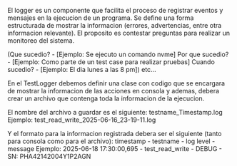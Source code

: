 El logger es un componente que facilita el proceso de registrar eventos y mensajes en la ejecucion de un programa. Se define una forma estructurada de mostrar la informacion (errores, advertencias, entre otra informacion relevante). El proposito es contestar preguntas para realizar un monitoreo del sistema.

(Que sucedio? -     [Ejemplo: Se ejecuto un comando nvme] 
Por que sucedio? -  [Ejemplo: Como parte de un test case para realizar pruebas] 
Cuando sucedio? -   [Ejemplo: El dia lunes a las 8 pm]) etc...

En el TestLogger debemos definir una clase con codigo que se encargara de mostrar la informacion de las acciones en consola y ademas, debera crear un archivo que contenga toda la informacion de la ejecucion. 

El nombre del archivo a guardar es el siguiente:
    testname_Timestamp.log
Ejemplo:
    test_read_write_2025-06-16_23-19-11.log

Y el formato para la informacion registrada debera ser el siguiente (tanto para consola como para el archivo):
    timestamp - testname - log level - message
Ejemplo:
    2025-06-18 17:30:00,695 - test_read_write - DEBUG - SN: PHA42142004Y1P2AGN
